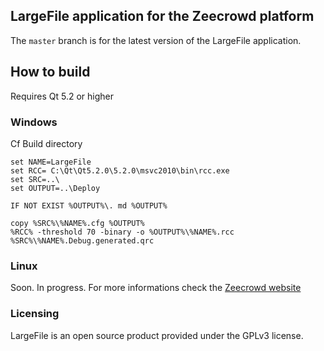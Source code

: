 ## LargeFile application for the Zeecrowd platform

The `master` branch is for the latest version of the LargeFile application.

## How to build
Requires Qt 5.2 or higher

### Windows

Cf Build directory
```
set NAME=LargeFile
set RCC= C:\Qt\Qt5.2.0\5.2.0\msvc2010\bin\rcc.exe
set SRC=..\
set OUTPUT=..\Deploy

IF NOT EXIST %OUTPUT%\. md %OUTPUT%

copy %SRC%\%NAME%.cfg %OUTPUT%
%RCC% -threshold 70 -binary -o %OUTPUT%\%NAME%.rcc %SRC%\%NAME%.Debug.generated.qrc
```

### Linux

Soon. In progress.
For more informations check the [Zeecrowd website](http://www.zeecrowd.com/en/page/405/zeecrowd-soon-available-on-linux-android-and-osx-are-next)

### Licensing

LargeFile is an open source product provided under the GPLv3 license.